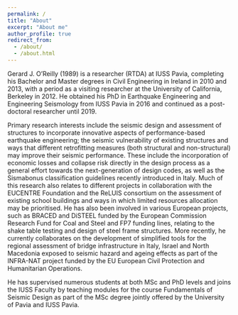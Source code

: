 ```yaml
---
permalink: /
title: "About"
excerpt: "About me"
author_profile: true
redirect_from:
  - /about/
  - /about.html
---
```


Gerard J. O’Reilly (1989) is a researcher (RTDA) at IUSS Pavia, completing his Bachelor and Master degrees in Civil Engineering in Ireland in 2010 and 2013, with a period as a visiting researcher at the University of California, Berkeley in 2012. He obtained his PhD in Earthquake Engineering and Engineering Seismology from IUSS Pavia in 2016 and continued as a post-doctoral researcher until 2019.

Primary research interests include the seismic design and assessment of structures to incorporate innovative aspects of performance-based earthquake engineering; the seismic vulnerability of existing structures and ways that different retrofitting measures (both structural and non-structural) may improve their seismic performance. These include the incorporation of economic losses and collapse risk directly in the design process as a general effort towards the next-generation of design codes, as well as the Sismabonus classification guidelines recently introduced in Italy. Much of this research also relates to different projects in collaboration with the EUCENTRE Foundation and the ReLUIS consortium on the assessment of existing school buildings and ways in which limited resources allocation may be prioritised. He has also been involved in various European projects, such as BRACED and DiSTEEL funded by the European Commission Research Fund for Coal and Steel and FP7 funding lines, relating to the shake table testing and design of steel frame structures. More recently, he currently collaborates on the development of simplified tools for the regional assessment of bridge infrastructure in Italy, Israel and North Macedonia exposed to seismic hazard and ageing effects as part of the INFRA-NAT project funded by the EU European Civil Protection and Humanitarian Operations.

He has supervised numerous students at both MSc and PhD levels and joins the IUSS Faculty by teaching modules for the course Fundamentals of Seismic Design as part of the MSc degree jointly offered by the University of Pavia and IUSS Pavia.
